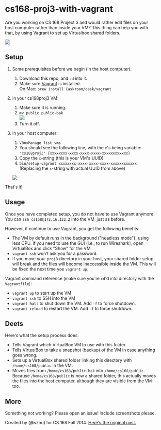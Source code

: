cs168-proj3-with-vagrant
========================

Are you working on CS 168 Project 3 and would rather edit files on your host computer rather than inside your VM? This thing can help you with that, by using Vagrant to set up Virtualbox shared folders.

![](https://cloud.githubusercontent.com/assets/1570168/11029867/cef940b0-867e-11e5-8a19-30ec04718098.gif)


Setup
-----

1.  Some prerequisites before we begin (in the host computer):

    1.  Download this repo, and `cd` into it.
    2.  Make sure [Vagrant](<https://www.vagrantup.com/>) is installed.  
        On Mac: `brew install Caskroom/cask/vagrant`

2.  In your cs168proj3 VM:

    1.  Make sure it is running.
    2.  `mv public public-bak`  
        ![](https://cloud.githubusercontent.com/assets/1570168/11029544/8e5abce8-867c-11e5-9b6e-3141bc44ca0a.gif)
    3.  Turn it off.

3.  In your host computer:

    1.  `VBoxManage list vms`
    2.  You should see the following line, with the `x`'s being variable:  
        `"cs168proj3" {xxxxxxxx-xxxx-xxxx-xxxx-xxxxxxxxxxxx}`
    3.  Copy the `x`-string (this is your VM's UUID)
    4.  `bin/setup-vagrant xxxxxxxx-xxxx-xxxx-xxxx-xxxxxxxxxxxx`  
        (Replacing the `x`-string with actual UUID from above)

    ![](https://cloud.githubusercontent.com/assets/1570168/11030016/06d2b10a-8680-11e5-87f8-36f5a909f45f.gif)

That's it!


Usage
-----

Once you have completed setup, you do not have to use Vagrant anymore. You can `ssh cs168@172.16.122.2` into the VM, just as before.

However, if continue to use Vagrant, you get the following benefits:
-   The VM by default runs in the background ("headless mode"), using less CPU. If you need to use the GUI (i.e., to run Wireshark), open VirtualBox and click "Show" for the VM.
-   `vagrant ssh` won't ask you for a password.
-   If you move your `proj3` directory in your host, your shared folder setup will break and the files will become inaccessible inside the VM. This will be fixed the next time you `vagrant up`.

Vagrant command reference (make sure you're `cd`'d into directory with the `Vagrantfile`):
-   `vagrant up` to start up the VM
-   `vagrant ssh` to SSH into the VM
-   `vagrant halt` to shut down the VM. Add `-f` to force shutdown.
-   `vagrant reload` to restart the VM. Add `-f` to force shutdown.


Deets
-----

Here's what the setup process does:
-   Tells Vagrant which VirtualBox VM to use with this folder.
-   Tells VirtualBox to take a snapshot (backup) of the VM in case anything goes
    wrong.
-   Sets up a VirtualBox shared folder linking this directory with
    `/home/cs168/public` in the VM.
-   Moves files from `/home/cs168/public-bak` into `/home/cs168/public`. Because
    `/home/cs168/public` is now a shared folder, this actually moves the files
    into the host computer, although they are visible from the VM too.

More
----

Something not working? Please open an issue! Include screenshots please.

Created by (@szhu) for CS 168 Fall 2014. [Here's the original
post.](<https://cloud.githubusercontent.com/assets/1570168/10903318/4d3017d6-81bd-11e5-952f-898870f2abb1.png>)
